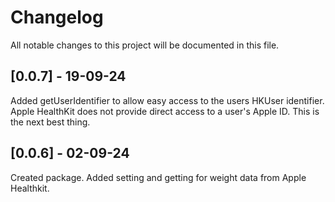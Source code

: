 # Changelog

All notable changes to this project will be documented in this file.

## [0.0.7] - 19-09-24

Added getUserIdentifier to allow easy access to the users HKUser identifier. Apple HealthKit does not provide direct access to a user's Apple ID. This is the next best thing.

## [0.0.6] - 02-09-24

Created package. Added setting and getting for weight data from Apple Healthkit.
